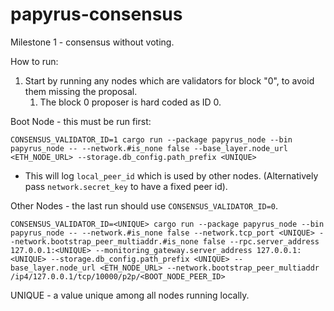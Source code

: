 # papyrus-consensus

Milestone 1 - consensus without voting. 

How to run:
1. Start by running any nodes which are validators for block "0", to avoid them missing the proposal.
   1. The block 0 proposer is hard coded as ID 0.

Boot Node - this must be run first:
```
CONSENSUS_VALIDATOR_ID=1 cargo run --package papyrus_node --bin papyrus_node -- --network.#is_none false --base_layer.node_url <ETH_NODE_URL> --storage.db_config.path_prefix <UNIQUE>
```
- This will log `local_peer_id` which is used by other nodes. (Alternatively pass `network.secret_key` to have a fixed peer id).

Other Nodes - the last run should use `CONSENSUS_VALIDATOR_ID=0`.
```
CONSENSUS_VALIDATOR_ID=<UNIQUE> cargo run --package papyrus_node --bin papyrus_node -- --network.#is_none false --network.tcp_port <UNIQUE> --network.bootstrap_peer_multiaddr.#is_none false --rpc.server_address 127.0.0.1:<UNIQUE> --monitoring_gateway.server_address 127.0.0.1:<UNIQUE> --storage.db_config.path_prefix <UNIQUE> --base_layer.node_url <ETH_NODE_URL> --network.bootstrap_peer_multiaddr /ip4/127.0.0.1/tcp/10000/p2p/<BOOT_NODE_PEER_ID>
```

UNIQUE - a value unique among all nodes running locally.
